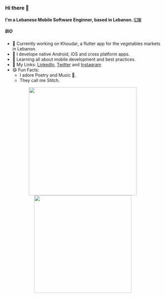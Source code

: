 ### Hi there 👋

#### I'm a Lebanese Mobile Software Enginner, based in Lebanon. 🇱🇧

##### BIO

- 🥝 Currently working on Khoudar, a flutter app for the vegetables markets in Lebanon.
- 🎱 I develope native Android, iOS and cross platform apps.
- 🌱 Learning all about mobile development and best practices.
- 🔗 My Links: [LinkedIn](https://www.linkedin.com/in/abdulrahmanqabbout/), [Twitter](https://twitter.com/qabbout) and [Instagram](https://instagram.com/Qabbout)
- 😄 Fun Facts: 
  - I adore Poetry and Music 🎵.
  - They call me Stitch.

<div align="center">
<img src="http://24.media.tumblr.com/d86fe6093af11856043bf41ef902465e/tumblr_mnhmqraFSD1rsi6f2o1_400.gif" width="350"></img> 
<img src="https://i.imgur.com/K3l9iqp.gif" width="316"></img> 
</div>
